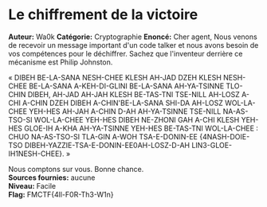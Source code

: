 # Le chiffrement de la victoire

**Auteur:** Wa0k
**Catégorie:** Cryptographie
**Enoncé:** Cher agent,
Nous venons de recevoir un message important d'un code talker et nous avons besoin de vos compétences pour le déchiffrer. Sachez que l'inventeur derrière ce mécanisme est Philip Johnston.

« DIBEH BE-LA-SANA NESH-CHEE KLESH AH-JAD DZEH KLESH NESH-CHEE BE-LA-SANA A-KEH-DI-GLINI BE-LA-SANA AH-YA-TSINNE TLO-CHIN DIBEH, AH-JAD AH-JAH KLESH BE-TAS-TNI TSE-NILL AH-LOSZ A-CHI A-CHIN DZEH DIBEH A-CHIN'BE-LA-SANA SHI-DA AH-LOSZ WOL-LA-CHEE YEH-HES AH-JAH A-CHIN D-AH AH-YA-TSINNE TSE-NILL NA-AS-TSO-SI WOL-LA-CHEE YEH-HES DIBEH NE-ZHONI GAH A-CHI KLESH YEH-HES GLOE-IH A-KHA AH-YA-TSINNE YEH-HES BE-TAS-TNI WOL-LA-CHEE : CHUO NA-AS-TSO-SI TLA-GIN A-WOH TSA-E-DONIN-EE {4NASH-DOIE-TSO DIBEH-YAZZIE-TSA-E-DONIN-EE0AH-LOSZ-D-AH LIN3-GLOE-IH1NESH-CHEE}. »

Nous comptons sur vous.
Bonne chance.   
**Sources fournies:** aucune  
**Niveau:** Facile  
**Flag:** FMCTF{4ll-F0R-Th3-W1n}